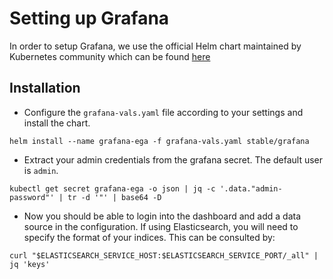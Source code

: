 # Setting up Grafana 
In order to setup Grafana, we use the official Helm chart maintained by Kubernetes community which can be found [here](https://github.com/helm/charts/tree/master/stable/grafana)

## Installation

 * Configure the `grafana-vals.yaml` file according to your settings and install the chart.
  ```console
  helm install --name grafana-ega -f grafana-vals.yaml stable/grafana
  ```

 * Extract your admin credentials from the grafana secret. The default user is `admin`. 
  ```console
  kubectl get secret grafana-ega -o json | jq -c '.data."admin-password"' | tr -d '"' | base64 -D
  ```
  
 * Now you should be able to login into the dashboard and add a data source in the configuration. If using Elasticsearch, you will need to specify the format of your indices. This can be consulted by:
  ```console
  curl "$ELASTICSEARCH_SERVICE_HOST:$ELASTICSEARCH_SERVICE_PORT/_all" | jq 'keys'
  ```

